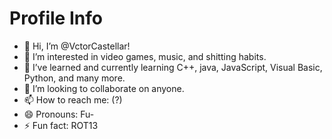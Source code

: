 # Profile Info

- 👋 Hi, I’m @VctorCastellar!
- 👀 I’m interested in video games, music, and shitting habits.
- 🌱 I’ve learned and currently learning C++, java, JavaScript, Visual Basic, Python, and many more.
- 💞️ I’m looking to collaborate on anyone.
- 📫 How to reach me: (?)
- 😄 Pronouns: Fu-
- ⚡ Fun fact: ROT13

<!---
VctorCastellar/VctorCastellar is a ✨ special ✨ repository because its `README.md` (this file) appears on your GitHub profile.
You can click the Preview link to take a look at your changes.
--->
